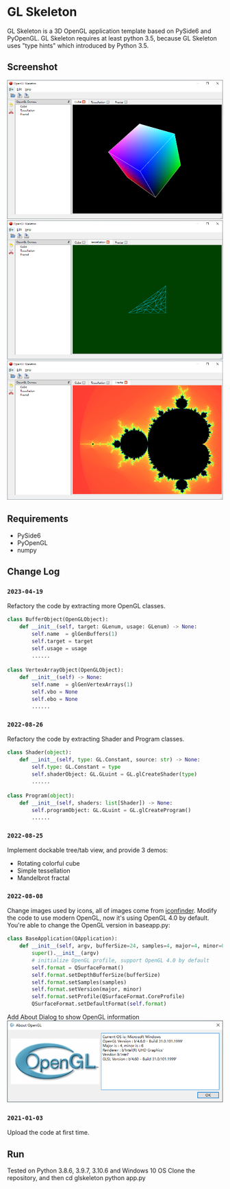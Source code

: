# GL Skeleton
GL Skeleton is a 3D OpenGL application template based on PySide6 and PyOpenGL.
GL Skeleton requires at least python 3.5, because GL Skeleton uses "type hints" which introduced by Python 3.5.

## Screenshot
![screenshot](./screenshot/cube.png)
![screenshot](./screenshot/tessellation.png)
![screenshot](./screenshot/fractal.png)

## Requirements
* PySide6
* PyOpenGL
* numpy

## Change Log

### `2023-04-19`

Refactory the code by extracting more OpenGL classes.
```python
class BufferObject(OpenGLObject):
    def __init__(self, target: GLenum, usage: GLenum) -> None:
        self.name  = glGenBuffers(1)
        self.target = target
        self.usage = usage
		......

class VertexArrayObject(OpenGLObject):
    def __init__(self) -> None:
        self.name  = glGenVertexArrays(1)
        self.vbo = None
        self.ebo = None
		......		
```

### `2022-08-26`

Refactory the code by extracting Shader and Program classes.
```python
class Shader(object):
    def __init__(self, type: GL.Constant, source: str) -> None:
        self.type: GL.Constant = type
        self.shaderObject: GL.GLuint = GL.glCreateShader(type)
		......

class Program(object):
    def __init__(self, shaders: list[Shader]) -> None:
        self.programObject: GL.GLuint = GL.glCreateProgram()
		......		
```		

### `2022-08-25`

Implement dockable tree/tab view, and provide 3 demos:
- Rotating colorful cube
- Simple tessellation
- Mandelbrot fractal


### `2022-08-08`

Change images used by icons, all of images come from [iconfinder](https://www.iconfinder.com/).
Modify the code to use modern OpenGL, now it's using OpenGL 4.0 by default.
You're able to change the OpenGL version in baseapp.py:
```python
class BaseApplication(QApplication):
	def __init__(self, argv, bufferSize=24, samples=4, major=4, minor=0):
		super().__init__(argv)
		# initialize OpenGL profile, support OpenGL 4.0 by default
		self.format = QSurfaceFormat()
		self.format.setDepthBufferSize(bufferSize)
		self.format.setSamples(samples)
		self.format.setVersion(major, minor)
		self.format.setProfile(QSurfaceFormat.CoreProfile)
		QSurfaceFormat.setDefaultFormat(self.format)
```

Add About Dialog to show OpenGL information
![screenshot](./screenshot/aboutdialog.png)


### `2021-01-03`

Upload the code at first time.


## Run
Tested on Python 3.8.6, 3.9.7, 3.10.6 and Windows 10 OS
Clone the repository, and then
cd glskeleton
python app.py
